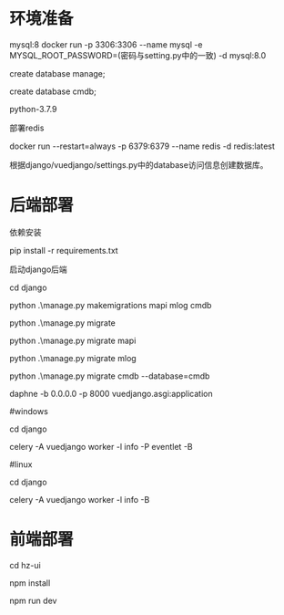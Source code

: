 # 环境准备

mysql:8
docker run -p 3306:3306 --name mysql -e MYSQL_ROOT_PASSWORD=(密码与setting.py中的一致) -d mysql:8.0

create database manage;

create database cmdb;

python-3.7.9

部署redis

docker run --restart=always -p 6379:6379 --name redis -d redis:latest

根据django/vuedjango/settings.py中的database访问信息创建数据库。

# 后端部署

依赖安装

pip install -r requirements.txt

启动django后端

cd django

python .\manage.py makemigrations mapi mlog cmdb

python .\manage.py migrate 

python .\manage.py migrate mapi

python .\manage.py migrate mlog

python .\manage.py migrate cmdb --database=cmdb


daphne -b 0.0.0.0 -p 8000 vuedjango.asgi:application

#windows

cd django

celery -A vuedjango worker -l info -P eventlet -B

#linux

cd django

celery -A vuedjango worker -l info -B



# 前端部署

cd hz-ui

npm install

npm run dev
